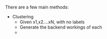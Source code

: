 There are a few main methods:
- Clustering
	- Given x1,x2....xN, with no labels
	- Generate the backend workings of each
	- 
